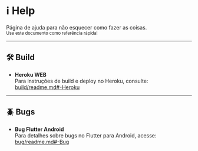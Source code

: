 # :information_source: Help

Página de ajuda para não esquecer como fazer as coisas.  
<sub>Use este documento como referência rápida!</sub>

---

## :hammer_and_wrench: Build

- **Heroku WEB**  
  Para instruções de build e deploy no Heroku, consulte:  
  [build/readme.md#-Heroku](build/readme.md#-Heroku)

---

## :beetle: Bugs

- **Bug Flutter Android**  
  Para detalhes sobre bugs no Flutter para Android, acesse:  
  [bug/readme.md#-Bug](bug/readme.md#-Bug)
